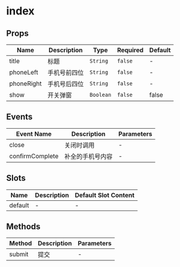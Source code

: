 # index

## Props

<!-- @vuese:index:props:start -->
|Name|Description|Type|Required|Default|
|---|---|---|---|---|
|title|标题|`String`|`false`|-|
|phoneLeft|手机号前四位|`String`|`false`|-|
|phoneRight|手机号后四位|`String`|`false`|-|
|show|开关弹窗|`Boolean`|`false`|false|

<!-- @vuese:index:props:end -->


## Events

<!-- @vuese:index:events:start -->
|Event Name|Description|Parameters|
|---|---|---|
|close|关闭时调用|-|
|confirmComplete|补全的手机号内容|-|

<!-- @vuese:index:events:end -->


## Slots

<!-- @vuese:index:slots:start -->
|Name|Description|Default Slot Content|
|---|---|---|
|default|-|-|

<!-- @vuese:index:slots:end -->


## Methods

<!-- @vuese:index:methods:start -->
|Method|Description|Parameters|
|---|---|---|
|submit|提交|-|

<!-- @vuese:index:methods:end -->


